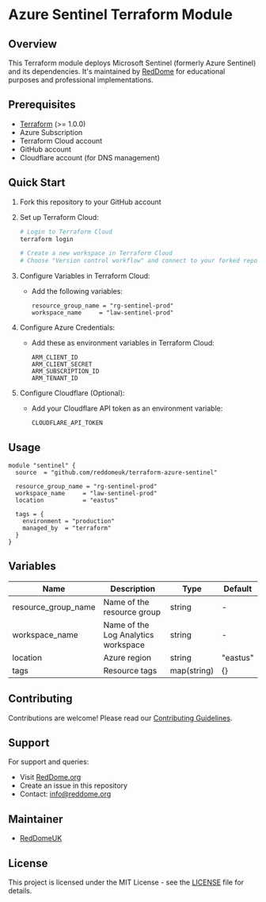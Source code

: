 # Azure Sentinel Terraform Module

<!-- Add logo when available -->
<!-- ![RedDome Logo](./assets/reddome-logo.png) -->

## Overview

This Terraform module deploys Microsoft Sentinel (formerly Azure Sentinel) and its dependencies. It's maintained by [RedDome](https://reddome.org) for educational purposes and professional implementations.

## Prerequisites

- [Terraform](https://www.terraform.io/downloads.html) (>= 1.0.0)
- Azure Subscription
- Terraform Cloud account
- GitHub account
- Cloudflare account (for DNS management)

## Quick Start

1. Fork this repository to your GitHub account

2. Set up Terraform Cloud:
   ```bash
   # Login to Terraform Cloud
   terraform login
   
   # Create a new workspace in Terraform Cloud
   # Choose "Version control workflow" and connect to your forked repository
   ```

3. Configure Variables in Terraform Cloud:
   - Add the following variables:
     ```hcl
     resource_group_name = "rg-sentinel-prod"
     workspace_name     = "law-sentinel-prod"
     ```

4. Configure Azure Credentials:
   - Add these as environment variables in Terraform Cloud:
     ```
     ARM_CLIENT_ID
     ARM_CLIENT_SECRET
     ARM_SUBSCRIPTION_ID
     ARM_TENANT_ID
     ```

5. Configure Cloudflare (Optional):
   - Add your Cloudflare API token as an environment variable:
     ```
     CLOUDFLARE_API_TOKEN
     ```

## Usage

```hcl
module "sentinel" {
  source  = "github.com/reddomeuk/terraform-azure-sentinel"
  
  resource_group_name = "rg-sentinel-prod"
  workspace_name     = "law-sentinel-prod"
  location           = "eastus"
  
  tags = {
    environment = "production"
    managed_by  = "terraform"
  }
}
```

## Variables

| Name | Description | Type | Default |
|------|-------------|------|---------|
| resource_group_name | Name of the resource group | string | - |
| workspace_name | Name of the Log Analytics workspace | string | - |
| location | Azure region | string | "eastus" |
| tags | Resource tags | map(string) | {} |

## Contributing

Contributions are welcome! Please read our [Contributing Guidelines](CONTRIBUTING.md).

## Support

For support and queries:
- Visit [RedDome.org](https://reddome.org)
- Create an issue in this repository
- Contact: info@reddome.org

## Maintainer

- [RedDomeUK](https://github.com/reddomeuk)

## License

This project is licensed under the MIT License - see the [LICENSE](LICENSE) file for details.
